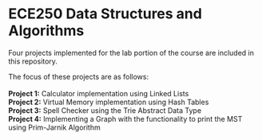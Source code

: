# ECE250 Data Structures and Algorithms

Four projects implemented for the lab portion of the course are included in this repository. <br/>

The focus of these projects are as follows: <br/>
<br/>
**Project 1:** Calculator implementation using Linked Lists <br/>
**Project 2:** Virtual Memory implementation using Hash Tables <br/>
**Project 3:** Spell Checker using the Trie Abstract Data Type <br/>
**Project 4:** Implementing a Graph with the functionality to print the MST using Prim-Jarnik Algorithm <br/>
